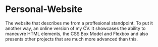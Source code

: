 # Personal-Website
The website that describes me from a proffesional standpoint. 
To put it another way, an online version of my CV.
It showcases the ability to maneuvre HTML elements, the CSS Box Model and Flexbox and also presents other projects that are much more advanced than this.
